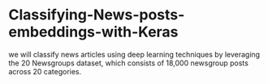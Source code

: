 # Classifying-News-posts-embeddings-with-Keras
we will classify news articles using deep learning techniques by leveraging the 20 Newsgroups dataset, which consists of 18,000 newsgroup posts across 20 categories.
